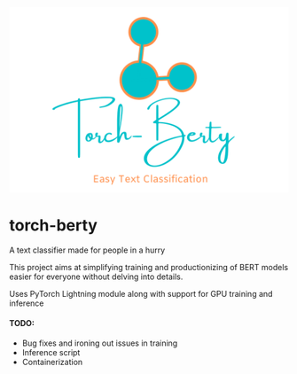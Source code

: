 ![Torch Berty](assets/torch_berty_w.png)

# torch-berty
A text classifier made for people in a hurry

This project aims at simplifying training and productionizing of BERT models easier for everyone without delving into
details.

Uses PyTorch Lightning module along with support for GPU training and inference

#### TODO:
* Bug fixes and ironing out issues in training
* Inference script 
* Containerization

